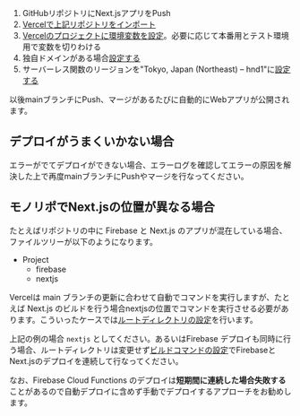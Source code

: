 1. GitHubリポジトリにNext.jsアプリをPush
2. [Vercelで上記リポジトリをインポート](https://vercel.com/docs/concepts/git)
3. [Vercelのプロジェクトに環境変数を設定](https://vercel.com/docs/concepts/projects/environment-variables)。必要に応じて本番用とテスト環境用で変数を切りわける
4. 独自ドメインがある場合[設定する](https://vercel.com/docs/concepts/projects/custom-domains)
5. サーバーレス関数のリージョンを"Tokyo, Japan (Northeast) – hnd1"に[設定する](https://vercel.com/docs/concepts/functions/regions)

以後mainブランチにPush、マージがあるたびに自動的にWebアプリが公開されます。

## デプロイがうまくいかない場合

エラーがでてデプロイができない場合、エラーログを確認してエラーの原因を解決した上で再度mainブランチにPushやマージを行なってください。

## モノリポでNext.jsの位置が異なる場合

たとえばリポジトリの中に Firebase と Next.js のアプリが混在している場合、ファイルツリーが以下のようになります。

- Project
  - firebase
  - nextjs

Vercelは main ブランチの更新に合わせて自動でコマンドを実行しますが、たとえば Next.js のビルドを行う場合nextjsの位置でコマンドを実行させる必要があります。こういったケースでは[ルートディレクトリの設定](https://vercel.com/blog/advanced-project-settings)を行います。

上記の例の場合 `nextjs` としてください。あるいはFirebase デプロイも同時に行う場合、ルートディレクトリは変更せず[ビルドコマンドの設定](https://vercel.com/docs/concepts/deployments/build-step)でFirebaseとNext.jsのデプロイを連続して行なってください。

なお、Firebase Cloud Functions のデプロイは**短期間に連続した場合失敗する**ことがあるので自動デプロイに含めず手動でデプロイするアプローチをお勧めします。